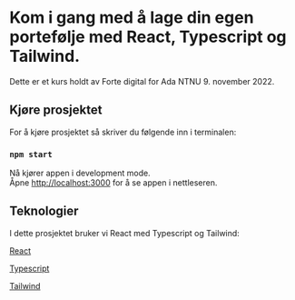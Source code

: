# Kom i gang med å lage din egen portefølje med React, Typescript og Tailwind.

Dette er et kurs holdt av Forte digital for Ada NTNU 9. november 2022.

## Kjøre prosjektet

For å kjøre prosjektet så skriver du følgende inn i terminalen: 

### `npm start`

Nå kjører appen i development mode.\
Åpne [http://localhost:3000](http://localhost:3000) for å se appen i nettleseren. 

## Teknologier 

I dette prosjektet bruker vi React med Typescript og Tailwind:

[React](https://reactjs.org/docs/getting-started.html)

[Typescript](https://www.typescriptlang.org/docs/)

[Tailwind](https://tailwindcss.com/docs/installation)



